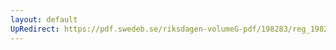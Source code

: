 ```yaml
---
layout: default
UpRedirect: https://pdf.swedeb.se/riksdagen-volumeG-pdf/198283/reg_198283__reg_01/reg_198283__reg_01_0016.pdf
---
```

